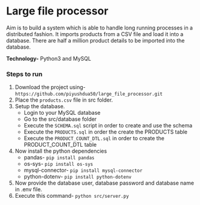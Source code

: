 # Large file processor 
Aim is to build a system which is able to handle long running processes in a distributed fashion. It imports products from a CSV file and load it into a database. There are half a million product details to be imported into the database.


**Technology-** Python3 and MySQL


### Steps to run
1. Download the project using- `https://github.com/piyushdua50/large_file_processor.git`
2. Place the `products.csv` file in src folder.
3. Setup the database.
   * Login to your MySQL database
   * Go to the src/database folder
   * Execute the `SCHEMA.sql` script in order to create and use the schema
   * Execute the `PRODUCTS.sql` in order the create the PRODUCTS table
   * Execute the `PRODUCT_COUNT_DTL.sql` in order to create the PRODUCT_COUNT_DTL table
4. Now install the python dependencies
   * pandas- `pip install pandas`
   * os-sys- `pip install os-sys`
   * mysql-connector- `pip install mysql-connector`
   * python-dotenv- `pip install python-dotenv`
5. Now provide the database user, database password and database name in .env file.
6. Execute this command- `python src/server.py`

